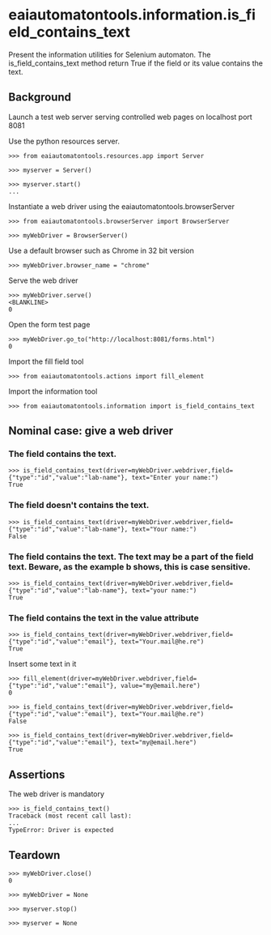 # eaiautomatontools.information.is_field_contains_text

Present the information utilities for Selenium automaton.
The is_field_contains_text method return True if the field or its value contains the text.


## Background

Launch a test web server serving controlled web pages on localhost port 8081

Use the python resources server.

    >>> from eaiautomatontools.resources.app import Server

    >>> myserver = Server()

    >>> myserver.start()
    ...

Instantiate a web driver using the eaiautomatontools.browserServer

    >>> from eaiautomatontools.browserServer import BrowserServer

    >>> myWebDriver = BrowserServer()

Use a default browser such as Chrome in 32 bit version

    >>> myWebDriver.browser_name = "chrome"

Serve the web driver

    >>> myWebDriver.serve()
    <BLANKLINE>
    0
  
  

Open the form test page

    >>> myWebDriver.go_to("http://localhost:8081/forms.html")
    0

Import the fill field tool

    >>> from eaiautomatontools.actions import fill_element

Import the information tool

    >>> from eaiautomatontools.information import is_field_contains_text


## Nominal case: give a web driver

### The field contains the text.

    >>> is_field_contains_text(driver=myWebDriver.webdriver,field={"type":"id","value":"lab-name"}, text="Enter your name:")
    True

### The field doesn't contains the text.

    >>> is_field_contains_text(driver=myWebDriver.webdriver,field={"type":"id","value":"lab-name"}, text="Your name:")
    False

### The field contains the text. The text may be a part of the field text. Beware, as the example b shows, this is case sensitive.

    >>> is_field_contains_text(driver=myWebDriver.webdriver,field={"type":"id","value":"lab-name"}, text="your name:")
    True

### The field contains the text in the value attribute

    >>> is_field_contains_text(driver=myWebDriver.webdriver,field={"type":"id","value":"email"}, text="Your.mail@he.re")
    True

Insert some text in it

    >>> fill_element(driver=myWebDriver.webdriver,field={"type":"id","value":"email"}, value="my@email.here")
    0

    >>> is_field_contains_text(driver=myWebDriver.webdriver,field={"type":"id","value":"email"}, text="Your.mail@he.re")
    False

    >>> is_field_contains_text(driver=myWebDriver.webdriver,field={"type":"id","value":"email"}, text="my@email.here")
    True

## Assertions

The web driver is mandatory

    >>> is_field_contains_text()
    Traceback (most recent call last):
    ...
    TypeError: Driver is expected


## Teardown

    >>> myWebDriver.close()
    0

    >>> myWebDriver = None

    >>> myserver.stop()

    >>> myserver = None
